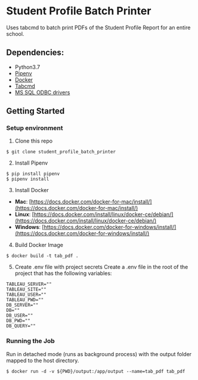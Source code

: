 # Student Profile Batch Printer

Uses tabcmd to batch print PDFs of the Student Profile Report for an entire school.

## Dependencies:

* Python3.7
* [Pipenv](https://pipenv.readthedocs.io/en/latest/)
* [Docker](https://www.docker.com/)
* [Tabcmd](https://onlinehelp.tableau.com/current/server/en-us/tabcmd.htm)
* [MS SQL ODBC drivers](https://docs.microsoft.com/en-us/sql/connect/odbc/download-odbc-driver-for-sql-server?view=sql-server-2017)

## Getting Started

### Setup environment

1. Clone this repo

```
$ git clone student_profile_batch_printer
```

2. Install Pipenv

```
$ pip install pipenv
$ pipenv install
```

3. Install Docker

* **Mac**: [https://docs.docker.com/docker-for-mac/install/](https://docs.docker.com/docker-for-mac/install/)
* **Linux**: [https://docs.docker.com/install/linux/docker-ce/debian/](https://docs.docker.com/install/linux/docker-ce/debian/)
* **Windows**: [https://docs.docker.com/docker-for-windows/install/](https://docs.docker.com/docker-for-windows/install/)

4. Build Docker Image

```
$ docker build -t tab_pdf .
```

5. Create .env file with project secrets
Create a .env file in the root of the project that has the following variables:

```
TABLEAU_SERVER=""
TABLEAU_SITE=""
TABLEAU_USER=""
TABLEAU_PWD=""
DB_SERVER=""
DB=""
DB_USER=""
DB_PWD=""
DB_QUERY=""
```

### Running the Job

Run in detached mode (runs as background process) with the output folder mapped to the host directory.

```
$ docker run -d -v ${PWD}/output:/app/output --name=tab_pdf tab_pdf
```

